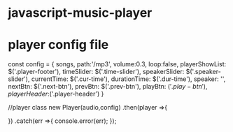 # javascript-music-player

# player config file
const config = {
  songs,
  path:'/mp3',
  volume:0.3,
  loop:false,
  playerShowList: $('.player-footer'),
  timeSlider: $('.time-slider'),
  speakerSlider: $('.speaker-slider'),
  currentTime: $('.cur-time'),
  durationTime: $('.dur-time'),
  speaker: '',
  nextBtn: $('.next-btn'),
  prevBtn: $('.prev-btn'),
  playBtn: $('.play-btn'),
  playerHeader:$('.player-header')
}

//player class
new Player(audio,config)
  .then(player =>{

  })
  .catch(err =>{
    console.error(err);
  });

